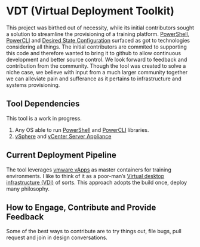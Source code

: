 # VDT (Virtual Deployment Toolkit)

This project was birthed out of necessity, while its initial contributors sought a solution to streamline the provisioning of a training platform. [PowerShell](https://github.com/PowerShell/PowerShell), [PowerCLI]( https://www.powershellgallery.com/packages/VMware.PowerCLI/10.1.1.8827524) and [Desired State Configuration](https://docs.microsoft.com/en-us/powershell/dsc/overview/overview) surfaced as got to technologies considering all things. The initial contributors are commited to supporting this code and therefore wanted to bring it to github to allow continuous development and better source control. We look forward to feedback and contribution from the community. Though the tool was created to solve a niche case, we believe with input from a much larger community together we can alleviate pain and sufferance as it pertains to infrastructure and systems provisioning.

## Tool Dependencies

This tool is a work in progress.
1. Any OS able to run [PowerShell](https://github.com/PowerShell/PowerShell) and [PowerCLI]( https://www.powershellgallery.com/packages/VMware.PowerCLI/10.1.1.8827524) libraries.
2. [vSphere](https://www.vmware.com/products/vsphere.html) and [vCenter Server Appliance](https://docs.vmware.com/en/VMware-vSphere/6.5/com.vmware.vsphere.vcsa.doc/GUID-223C2821-BD98-4C7A-936B-7DBE96291BA4.html)

## Current Deployment Pipeline 

The tool leverages [vmware vApps](https://pubs.vmware.com/vca/index.jsp?topic=%2Fcom.vmware.vca.od.ug.doc%2FGUID-3F4BF45F-89CE-4478-B6D5-5BD7EE749C08.html) as master containers for training environments. I like to think of it as a poor-man’s [Virtual desktop infrastructure (VDI)](https://searchvirtualdesktop.techtarget.com/definition/virtual-desktop-infrastructure-VDI) of sorts. This approach adopts the build once, deploy many philosophy.

## How to Engage, Contribute and Provide Feedback
Some of the best ways to contribute are to try things out, file bugs, pull request and join in design conversations.
